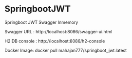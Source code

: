 # SpringbootJWT
Springboot JWT Swagger Inmemory

Swagger URL : http://localhost:8086/swagger-ui.html

H2 DB console : http://localhost:8086/h2-console

Docker Image: docker pull mahajan777/springboot_jwt:latest 
